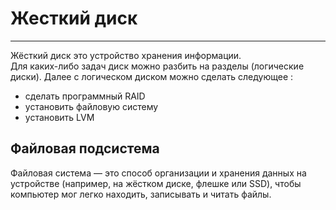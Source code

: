 # Жесткий диск
_ _ _
Жёсткий диск это устройство хранения информации.   
 Для каких-либо задач диск можно разбить на разделы (логические диски). Далее с логическом диском можно сделать следующее :
- сделать программный RAID
- установить файловую систему
- установить LVM

## Файловая подсистема
Файловая система — это способ организации и хранения данных на устройстве (например, на жёстком диске, флешке или SSD), чтобы компьютер мог легко находить, записывать и читать файлы.
